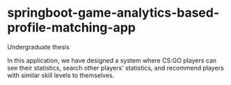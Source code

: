 # springboot-game-analytics-based-profile-matching-app
Undergraduate thesis

In this application, we have designed a system where CS:GO players can see their statistics, search other players' statistics, and recommend players with similar skill levels to themselves.
